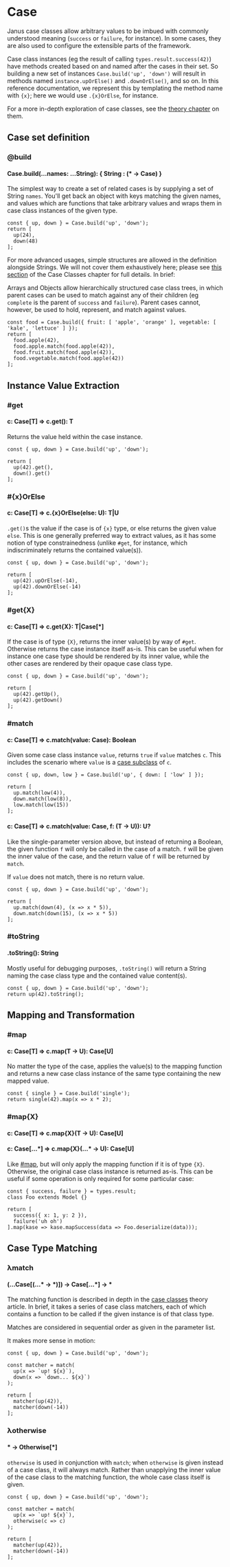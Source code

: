 # Case

Janus case classes allow arbitrary values to be imbued with commonly understood
meaning (`success` or `failure`, for instance). In some cases, they are also used
to configure the extensible parts of the framework.

Case class instances (eg the result of calling `types.result.success(42)`) have
methods created based on and named after the cases in their set. So building a
new set of instances `Case.build('up', 'down')` will result in methods named
`instance.upOrElse()` and `.downOrElse()`, and so on. In this reference documentation,
we represent this by templating the method name with `{x}`; here we would use
`.{x}OrElse`, for instance.

For a more in-depth exploration of case classes, see the [theory chapter](/theory/case-classes)
on them.

## Case set definition

### @build
#### Case.build(…names: …String): { String : (\* -> Case) }

The simplest way to create a set of related cases is by supplying a set of String
`names`. You'll get back an object with keys matching the given names, and values
which are functions that take arbitrary values and wraps them in case class instances
of the given type.

~~~
const { up, down } = Case.build('up', 'down');
return [
  up(24),
  down(48)
];
~~~

For more advanced usages, simple structures are allowed in the definition alongside
Strings. We will not cover them exhaustively here; please see [this section](/case-classes#case-superclasses)
of the Case Classes chapter for full details. In brief:

Arrays and Objects allow hierarchically structured case class trees, in which parent
cases can be used to match against any of their children (eg `complete` is the
parent of `success` and `failure`). Parent cases cannot, however, be used to hold,
represent, and match against values.

~~~
const food = Case.build({ fruit: [ 'apple', 'orange' ], vegetable: [ 'kale', 'lettuce' ] });
return [
  food.apple(42),
  food.apple.match(food.apple(42)),
  food.fruit.match(food.apple(42)),
  food.vegetable.match(food.apple(42))
];
~~~

## Instance Value Extraction

### #get
#### c: Case[T] => c.get(): T

Returns the value held within the case instance.

~~~
const { up, down } = Case.build('up', 'down');

return [
  up(42).get(),
  down().get()
];
~~~

### #{x}OrElse
#### c: Case[T] => c.{x}OrElse(else: U): T|U

`.get()`s the value if the case is of `{x}` type, or else returns the given value
`else`. This is one generally preferred way to extract values, as it has some notion
of type constrainedness (unlike `#get`, for instance, which indiscriminately returns
the contained value(s)).

~~~
const { up, down } = Case.build('up', 'down');

return [
  up(42).upOrElse(-14),
  up(42).downOrElse(-14)
];
~~~

### #get{X}
#### c: Case[T] => c.get{X}: T|Case[\*]

If the case is of type `{X}`, returns the inner value(s) by way of `#get`. Otherwise
returns the case instance itself as-is. This can be useful when for instance one
case type should be rendered by its inner value, while the other cases are rendered
by their opaque case class type.

~~~
const { up, down } = Case.build('up', 'down');

return [
  up(42).getUp(),
  up(42).getDown()
];
~~~

### #match
#### c: Case[T] => c.match(value: Case): Boolean

Given some case class instance `value`, returns `true` if `value` matches `c`.
This includes the scenario where `value` is a [case subclass](/theory/case-classes#case-superclasses)
of `c`.

~~~
const { up, down, low } = Case.build('up', { down: [ 'low' ] });

return [
  up.match(low(4)),
  down.match(low(8)),
  low.match(low(15))
];
~~~

#### c: Case[T] => c.match(value: Case, f: (T -> U)): U?

Like the single-parameter version above, but instead of returning a Boolean, the
given function `f` will only be called in the case of a match. `f` will be given
the inner value of the case, and the return value of `f` will be returned by `match`.

If `value` does not match, there is no return value.

~~~
const { up, down } = Case.build('up', 'down');

return [
  up.match(down(4), (x => x * 5)),
  down.match(down(15), (x => x * 5))
];
~~~

### #toString
#### .toString(): String

Mostly useful for debugging purposes, `.toString()` will return a String naming
the case class type and the contained value content(s).

~~~
const { up, down } = Case.build('up', 'down');
return up(42).toString();
~~~

## Mapping and Transformation

### #map
#### c: Case[T] => c.map(T -> U): Case[U]

No matter the type of the case, applies the value(s) to the mapping function and
returns a new case class instance of the same type containing the new mapped value.

~~~
const { single } = Case.build('single');
return single(42).map(x => x * 2);
~~~

### #map{X}
#### c: Case[T] => c.map{X}(T -> U): Case[U]
#### c: Case[…\*] => c.map{X}(…\* -> U): Case[U]

Like [#map](#map), but will only apply the mapping function if it is of type
`{X}`. Otherwise, the original case class instance is returned as-is. This can
be useful if some operation is only required for some particular case:

~~~
const { success, failure } = types.result;
class Foo extends Model {}

return [
  success({ x: 1, y: 2 }),
  failure('uh oh')
].map(kase => kase.mapSuccess(data => Foo.deserialize(data)));
~~~

## Case Type Matching

### λmatch
#### (…Case[(…\* -> \*)]) -> Case[…\*] -> \*

The matching function is described in depth in the [case classes](/theory/case-classes#case-class-fundamentals)
theory article. In brief, it takes a series of case class matchers, each of which
contains a function to be called if the given instance is of that class type.

Matches are considered in sequential order as given in the parameter list.

It makes more sense in motion:

~~~
const { up, down } = Case.build('up', 'down');

const matcher = match(
  up(x => `up! ${x}`),
  down(x => `down... ${x}`)
);

return [
  matcher(up(42)),
  matcher(down(-14))
];
~~~

### λotherwise
#### \* -> Otherwise[\*]

`otherwise` is used in conjunction with `match`; when `otherwise` is given instead
of a case class, it will always match. Rather than unapplying the inner value of
the case class to the matching function, the whole case class itself is given.

~~~
const { up, down } = Case.build('up', 'down');

const matcher = match(
  up(x => `up! ${x}`),
  otherwise(c => c)
);

return [
  matcher(up(42)),
  matcher(down(-14))
];
~~~

